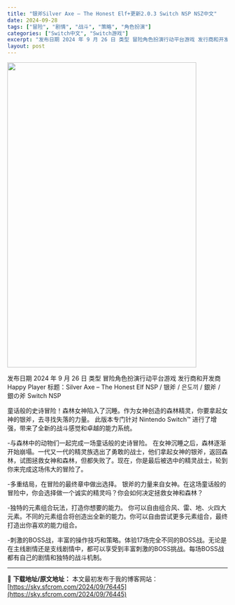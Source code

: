 ```yaml
---
title: "银斧Silver Axe – The Honest Elf+更新2.0.3 Switch NSP NSZ中文"
date: 2024-09-28
tags: ["冒险", "剧情", "战斗", "策略", "角色扮演"]
categories: ["Switch中文", "Switch游戏"]
excerpt: "发布日期 2024 年 9 月 26 日 类型 冒险角色扮演行动平台游戏 发行商和开发商 Happy Player 标题：Silver Axe – The Honest Elf NSP / 银斧 / 은도끼 / 銀斧 / 銀の斧 Switch NSP 童话般的史诗冒险！森林女神陷入了沉睡。作为女神创&hellip;"
layout: post
---
```


<img class="aligncenter size-full wp-image-76446" src="https://sky.sfcrom.com/wp-content/uploads/2024/09/2024092809400495.webp" alt="" width="432" height="698" />

发布日期 2024 年 9 月 26 日
类型 冒险角色扮演行动平台游戏
发行商和开发商 Happy Player
标题：Silver Axe – The Honest Elf NSP / 银斧 / 은도끼 / 銀斧 / 銀の斧 Switch NSP

童话般的史诗冒险！森林女神陷入了沉睡。作为女神创造的森林精灵，你要拿起女神的银斧，去寻找失落的力量。
此版本专门针对 Nintendo Switch™ 进行了增强，带来了全新的战斗感觉和卓越的能力系统。

-与森林中的动物们一起完成一场童话般的史诗冒险。
在女神沉睡之后，森林逐渐开始崩塌。一代又一代的精灵族选出了勇敢的战士，他们拿起女神的银斧，返回森林，试图拯救女神和森林，但都失败了。现在，你是最后被选中的精灵战士，轮到你来完成这场伟大的冒险了。

-多重结局，在冒险的最终章中做出选择。
银斧的力量来自女神。在这场童话般的冒险中，你会选择做一个诚实的精灵吗？你会如何决定拯救女神和森林？

-独特的元素组合玩法，打造你想要的能力。
你可以自由组合风、雷、地、火四大元素。不同的元素组合将创造出全新的能力。你可以自由尝试更多元素组合，最终打造出你喜欢的能力组合。

-刺激的BOSS战，丰富的操作技巧和策略。体验17场完全不同的BOSS战。无论是在主线剧情还是支线剧情中，都可以享受到丰富刺激的BOSS挑战。每场BOSS战都有自己的剧情和独特的战斗机制。

---
📖 **下载地址/原文地址：** 本文最初发布于我的博客网站：[https://sky.sfcrom.com/2024/09/76445](https://sky.sfcrom.com/2024/09/76445)
